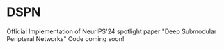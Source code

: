 # DSPN
Official Implementation of NeurIPS'24 spotlight paper "Deep Submodular Peripteral Networks" 
Code coming soon! 
